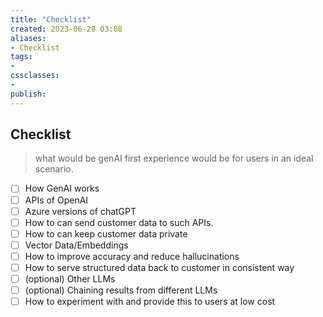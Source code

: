 ```yaml
---
title: "Checklist"
created: 2023-06-28 03:08
aliases: 
- Checklist
tags:
- 
cssclasses:
- 
publish:
---
```


<!-- 
tags: 
-->

<!--internal
parent:: [[]]
child:: [[]]
related:: [[]]
-->

<!--external
- [ ] []()
-->

## Checklist

> what would be genAI first experience would be for users in an ideal scenario. 

- [ ] How GenAI works
- [ ] APIs of OpenAI
- [ ] Azure versions of chatGPT
- [ ] How to can send customer data to such APIs.
- [ ] How to can keep customer data private
- [ ] Vector Data/Embeddings
- [ ] How to improve accuracy and reduce hallucinations
- [ ] How to serve structured data back to customer in consistent way
- [ ] (optional) Other LLMs
- [ ] (optional) Chaining results from different LLMs
- [ ] How to experiment with and provide this to users at low cost
